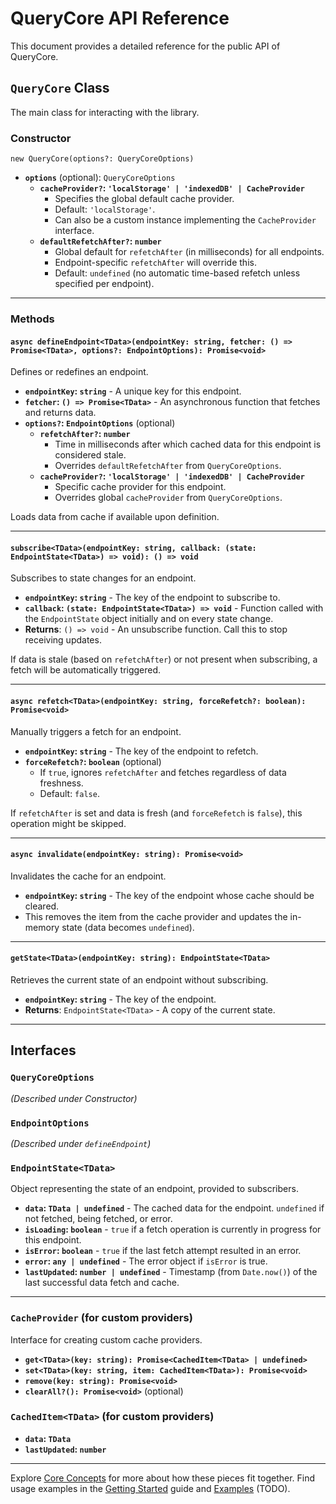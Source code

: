 # QueryCore API Reference

This document provides a detailed reference for the public API of QueryCore.

## `QueryCore` Class

The main class for interacting with the library.

### Constructor

`new QueryCore(options?: QueryCoreOptions)`

- **`options`** (optional): `QueryCoreOptions`
  - **`cacheProvider?`: `'localStorage' | 'indexedDB' | CacheProvider`**
    - Specifies the global default cache provider.
    - Default: `'localStorage'`.
    - Can also be a custom instance implementing the `CacheProvider` interface.
  - **`defaultRefetchAfter?`: `number`**
    - Global default for `refetchAfter` (in milliseconds) for all endpoints.
    - Endpoint-specific `refetchAfter` will override this.
    - Default: `undefined` (no automatic time-based refetch unless specified per endpoint).

---

### Methods

#### `async defineEndpoint<TData>(endpointKey: string, fetcher: () => Promise<TData>, options?: EndpointOptions): Promise<void>`

Defines or redefines an endpoint.
- **`endpointKey`: `string`** - A unique key for this endpoint.
- **`fetcher`: `() => Promise<TData>`** - An asynchronous function that fetches and returns data.
- **`options?`: `EndpointOptions`** (optional)
  - **`refetchAfter?`: `number`**
    - Time in milliseconds after which cached data for this endpoint is considered stale.
    - Overrides `defaultRefetchAfter` from `QueryCoreOptions`.
  - **`cacheProvider?`: `'localStorage' | 'indexedDB' | CacheProvider`**
    - Specific cache provider for this endpoint.
    - Overrides global `cacheProvider` from `QueryCoreOptions`.

Loads data from cache if available upon definition.

---

#### `subscribe<TData>(endpointKey: string, callback: (state: EndpointState<TData>) => void): () => void`

Subscribes to state changes for an endpoint.
- **`endpointKey`: `string`** - The key of the endpoint to subscribe to.
- **`callback`: `(state: EndpointState<TData>) => void`** - Function called with the `EndpointState` object initially and on every state change.
- **Returns**: `() => void` - An unsubscribe function. Call this to stop receiving updates.

If data is stale (based on `refetchAfter`) or not present when subscribing, a fetch will be automatically triggered.

---

#### `async refetch<TData>(endpointKey: string, forceRefetch?: boolean): Promise<void>`

Manually triggers a fetch for an endpoint.
- **`endpointKey`: `string`** - The key of the endpoint to refetch.
- **`forceRefetch?`: `boolean`** (optional)
  - If `true`, ignores `refetchAfter` and fetches regardless of data freshness.
  - Default: `false`.

If `refetchAfter` is set and data is fresh (and `forceRefetch` is `false`), this operation might be skipped.

---

#### `async invalidate(endpointKey: string): Promise<void>`

Invalidates the cache for an endpoint.
- **`endpointKey`: `string`** - The key of the endpoint whose cache should be cleared.
- This removes the item from the cache provider and updates the in-memory state (data becomes `undefined`).

---

#### `getState<TData>(endpointKey: string): EndpointState<TData>`

Retrieves the current state of an endpoint without subscribing.
- **`endpointKey`: `string`** - The key of the endpoint.
- **Returns**: `EndpointState<TData>` - A copy of the current state.

---

## Interfaces

### `QueryCoreOptions`
*(Described under Constructor)*

### `EndpointOptions`
*(Described under `defineEndpoint`)*

### `EndpointState<TData>`

Object representing the state of an endpoint, provided to subscribers.
- **`data`: `TData | undefined`** - The cached data for the endpoint. `undefined` if not fetched, being fetched, or error.
- **`isLoading`: `boolean`** - `true` if a fetch operation is currently in progress for this endpoint.
- **`isError`: `boolean`** - `true` if the last fetch attempt resulted in an error.
- **`error`: `any | undefined`** - The error object if `isError` is true.
- **`lastUpdated`: `number | undefined`** - Timestamp (from `Date.now()`) of the last successful data fetch and cache.

---

### `CacheProvider` (for custom providers)

Interface for creating custom cache providers.
- **`get<TData>(key: string): Promise<CachedItem<TData> | undefined>`**
- **`set<TData>(key: string, item: CachedItem<TData>): Promise<void>`**
- **`remove(key: string): Promise<void>`**
- **`clearAll?(): Promise<void>`** (optional)

### `CachedItem<TData>` (for custom providers)
- **`data`: `TData`**
- **`lastUpdated`: `number`**

---

Explore [Core Concepts](./core-concepts.md) for more about how these pieces fit together.
Find usage examples in the [Getting Started](./getting-started.md) guide and [Examples](./examples.md) (TODO).
